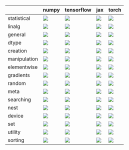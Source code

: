 |              | numpy                                                                                                                                           | tensorflow                                                                                                                                      | jax                                                                                                                                             | torch                                                                                                                                           |
|:-------------|:------------------------------------------------------------------------------------------------------------------------------------------------|:------------------------------------------------------------------------------------------------------------------------------------------------|:------------------------------------------------------------------------------------------------------------------------------------------------|:------------------------------------------------------------------------------------------------------------------------------------------------|
| statistical  | <a href="Functional API/Core/statistical.md" rel="noopener noreferrer" target="_blank"><img src=https://img.shields.io/badge/-failure-red></a>  | <a href="Functional API/Core/statistical.md" rel="noopener noreferrer" target="_blank"><img src=https://img.shields.io/badge/-failure-red></a>  | <a href="Functional API/Core/statistical.md" rel="noopener noreferrer" target="_blank"><img src=https://img.shields.io/badge/-failure-red></a>  | <a href="Functional API/Core/statistical.md" rel="noopener noreferrer" target="_blank"><img src=https://img.shields.io/badge/-failure-red></a>  |
| linalg       | <a href="Functional API/Core/linalg.md" rel="noopener noreferrer" target="_blank"><img src=https://img.shields.io/badge/-failure-red></a>       | <a href="Functional API/Core/linalg.md" rel="noopener noreferrer" target="_blank"><img src=https://img.shields.io/badge/-failure-red></a>       | <a href="Functional API/Core/linalg.md" rel="noopener noreferrer" target="_blank"><img src=https://img.shields.io/badge/-failure-red></a>       | <a href="Functional API/Core/linalg.md" rel="noopener noreferrer" target="_blank"><img src=https://img.shields.io/badge/-failure-red></a>       |
| general      | <a href="Functional API/Core/general.md" rel="noopener noreferrer" target="_blank"><img src=https://img.shields.io/badge/-failure-red></a>      | <a href="Functional API/Core/general.md" rel="noopener noreferrer" target="_blank"><img src=https://img.shields.io/badge/-failure-red></a>      | <a href="Functional API/Core/general.md" rel="noopener noreferrer" target="_blank"><img src=https://img.shields.io/badge/-failure-red></a>      | <a href="Functional API/Core/general.md" rel="noopener noreferrer" target="_blank"><img src=https://img.shields.io/badge/-failure-red></a>      |
| dtype        | <a href="Functional API/Core/dtype.md" rel="noopener noreferrer" target="_blank"><img src=https://img.shields.io/badge/-failure-red></a>        | <a href="Functional API/Core/dtype.md" rel="noopener noreferrer" target="_blank"><img src=https://img.shields.io/badge/-failure-red></a>        | <a href="Functional API/Core/dtype.md" rel="noopener noreferrer" target="_blank"><img src=https://img.shields.io/badge/-failure-red></a>        | <a href="Functional API/Core/dtype.md" rel="noopener noreferrer" target="_blank"><img src=https://img.shields.io/badge/-failure-red></a>        |
| creation     | <a href="Functional API/Core/creation.md" rel="noopener noreferrer" target="_blank"><img src=https://img.shields.io/badge/-failure-red></a>     | <a href="Functional API/Core/creation.md" rel="noopener noreferrer" target="_blank"><img src=https://img.shields.io/badge/-failure-red></a>     | <a href="Functional API/Core/creation.md" rel="noopener noreferrer" target="_blank"><img src=https://img.shields.io/badge/-failure-red></a>     | <a href="Functional API/Core/creation.md" rel="noopener noreferrer" target="_blank"><img src=https://img.shields.io/badge/-failure-red></a>     |
| manipulation | <a href="Functional API/Core/manipulation.md" rel="noopener noreferrer" target="_blank"><img src=https://img.shields.io/badge/-failure-red></a> | <a href="Functional API/Core/manipulation.md" rel="noopener noreferrer" target="_blank"><img src=https://img.shields.io/badge/-failure-red></a> | <a href="Functional API/Core/manipulation.md" rel="noopener noreferrer" target="_blank"><img src=https://img.shields.io/badge/-failure-red></a> | <a href="Functional API/Core/manipulation.md" rel="noopener noreferrer" target="_blank"><img src=https://img.shields.io/badge/-failure-red></a> |
| elementwise  | <a href="Functional API/Core/elementwise.md" rel="noopener noreferrer" target="_blank"><img src=https://img.shields.io/badge/-failure-red></a>  | <a href="Functional API/Core/elementwise.md" rel="noopener noreferrer" target="_blank"><img src=https://img.shields.io/badge/-failure-red></a>  | <a href="Functional API/Core/elementwise.md" rel="noopener noreferrer" target="_blank"><img src=https://img.shields.io/badge/-failure-red></a>  | <a href="Functional API/Core/elementwise.md" rel="noopener noreferrer" target="_blank"><img src=https://img.shields.io/badge/-failure-red></a>  |
| gradients    | <a href="Functional API/Core/gradients.md" rel="noopener noreferrer" target="_blank"><img src=https://img.shields.io/badge/-failure-red></a>    | <a href="Functional API/Core/gradients.md" rel="noopener noreferrer" target="_blank"><img src=https://img.shields.io/badge/-failure-red></a>    | <a href="Functional API/Core/gradients.md" rel="noopener noreferrer" target="_blank"><img src=https://img.shields.io/badge/-failure-red></a>    | <a href="Functional API/Core/gradients.md" rel="noopener noreferrer" target="_blank"><img src=https://img.shields.io/badge/-failure-red></a>    |
| random       | <a href="Functional API/Core/random.md" rel="noopener noreferrer" target="_blank"><img src=https://img.shields.io/badge/-failure-red></a>       | <a href="Functional API/Core/random.md" rel="noopener noreferrer" target="_blank"><img src=https://img.shields.io/badge/-failure-red></a>       | <a href="Functional API/Core/random.md" rel="noopener noreferrer" target="_blank"><img src=https://img.shields.io/badge/-failure-red></a>       | <a href="Functional API/Core/random.md" rel="noopener noreferrer" target="_blank"><img src=https://img.shields.io/badge/-failure-red></a>       |
| meta         | <a href="Functional API/Core/meta.md" rel="noopener noreferrer" target="_blank"><img src=https://img.shields.io/badge/-success-success></a>     | <a href="Functional API/Core/meta.md" rel="noopener noreferrer" target="_blank"><img src=https://img.shields.io/badge/-success-success></a>     | <a href="Functional API/Core/meta.md" rel="noopener noreferrer" target="_blank"><img src=https://img.shields.io/badge/-failure-red></a>         | <a href="Functional API/Core/meta.md" rel="noopener noreferrer" target="_blank"><img src=https://img.shields.io/badge/-success-success></a>     |
| searching    | <a href="Functional API/Core/searching.md" rel="noopener noreferrer" target="_blank"><img src=https://img.shields.io/badge/-failure-red></a>    | <a href="Functional API/Core/searching.md" rel="noopener noreferrer" target="_blank"><img src=https://img.shields.io/badge/-failure-red></a>    | <a href="Functional API/Core/searching.md" rel="noopener noreferrer" target="_blank"><img src=https://img.shields.io/badge/-failure-red></a>    | <a href="Functional API/Core/searching.md" rel="noopener noreferrer" target="_blank"><img src=https://img.shields.io/badge/-failure-red></a>    |
| nest         | <a href="Functional API/Core/nest.md" rel="noopener noreferrer" target="_blank"><img src=https://img.shields.io/badge/-success-success></a>     | <a href="Functional API/Core/nest.md" rel="noopener noreferrer" target="_blank"><img src=https://img.shields.io/badge/-success-success></a>     | <a href="Functional API/Core/nest.md" rel="noopener noreferrer" target="_blank"><img src=https://img.shields.io/badge/-success-success></a>     | <a href="Functional API/Core/nest.md" rel="noopener noreferrer" target="_blank"><img src=https://img.shields.io/badge/-success-success></a>     |
| device       | <a href="Functional API/Core/device.md" rel="noopener noreferrer" target="_blank"><img src=https://img.shields.io/badge/-success-success></a>   | <a href="Functional API/Core/device.md" rel="noopener noreferrer" target="_blank"><img src=https://img.shields.io/badge/-failure-red></a>       | <a href="Functional API/Core/device.md" rel="noopener noreferrer" target="_blank"><img src=https://img.shields.io/badge/-failure-red></a>       | <a href="Functional API/Core/device.md" rel="noopener noreferrer" target="_blank"><img src=https://img.shields.io/badge/-failure-red></a>       |
| set          | <a href="Functional API/Core/set.md" rel="noopener noreferrer" target="_blank"><img src=https://img.shields.io/badge/-failure-red></a>          | <a href="Functional API/Core/set.md" rel="noopener noreferrer" target="_blank"><img src=https://img.shields.io/badge/-failure-red></a>          | <a href="Functional API/Core/set.md" rel="noopener noreferrer" target="_blank"><img src=https://img.shields.io/badge/-failure-red></a>          | <a href="Functional API/Core/set.md" rel="noopener noreferrer" target="_blank"><img src=https://img.shields.io/badge/-failure-red></a>          |
| utility      | <a href="Functional API/Core/utility.md" rel="noopener noreferrer" target="_blank"><img src=https://img.shields.io/badge/-success-success></a>  | <a href="Functional API/Core/utility.md" rel="noopener noreferrer" target="_blank"><img src=https://img.shields.io/badge/-success-success></a>  | <a href="Functional API/Core/utility.md" rel="noopener noreferrer" target="_blank"><img src=https://img.shields.io/badge/-failure-red></a>      | <a href="Functional API/Core/utility.md" rel="noopener noreferrer" target="_blank"><img src=https://img.shields.io/badge/-success-success></a>  |
| sorting      | <a href="Functional API/Core/sorting.md" rel="noopener noreferrer" target="_blank"><img src=https://img.shields.io/badge/-success-success></a>  | <a href="Functional API/Core/sorting.md" rel="noopener noreferrer" target="_blank"><img src=https://img.shields.io/badge/-success-success></a>  | <a href="Functional API/Core/sorting.md" rel="noopener noreferrer" target="_blank"><img src=https://img.shields.io/badge/-success-success></a>  | <a href="Functional API/Core/sorting.md" rel="noopener noreferrer" target="_blank"><img src=https://img.shields.io/badge/-failure-red></a>      |